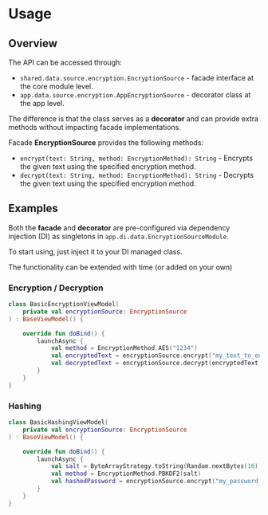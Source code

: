 # Usage

## Overview

The API can be accessed through:
- `shared.data.source.encryption.EncryptionSource` - facade interface at the core module level.
- `app.data.source.encryption.AppEncryptionSource` - decorator class at the app level.

The difference is that the class serves as a **decorator** and can provide extra methods without impacting facade implementations.

Facade **EncryptionSource** provides the following methods:

- `encrypt(text: String, method: EncryptionMethod): String` - Encrypts the given text using the specified encryption method.
- `decrypt(text: String, method: EncryptionMethod): String` - Decrypts the given text using the specified encryption method.

## Examples

Both the **facade** and **decorator** are pre-configured via dependency injection (DI) as singletons in `app.di.data.EncryptionSourceModule`.

To start using, just inject it to your DI managed class.

The functionality can be extended with time (or added on your own)

### Encryption / Decryption

```kotlin
class BasicEncryptionViewModel(
    private val encryptionSource: EncryptionSource
) : BaseViewModel() {

    override fun doBind() {
        launchAsync {
            val method = EncryptionMethod.AES("1234")
            val encryptedText = encryptionSource.encrypt("my_text_to_encrypt", method)
            val decryptedText = encryptionSource.decrypt(encryptedText, method)
        }
    }
}
```

### Hashing

```kotlin
class BasicHashingViewModel(
    private val encryptionSource: EncryptionSource
) : BaseViewModel() {

    override fun doBind() {
        launchAsync {
            val salt = ByteArrayStrategy.toString(Random.nextBytes(16))
            val method = EncryptionMethod.PBKDF2(salt)
            val hashedPassword = encryptionSource.encrypt("my_password_to_hash", method)
        }
    }
}
```
